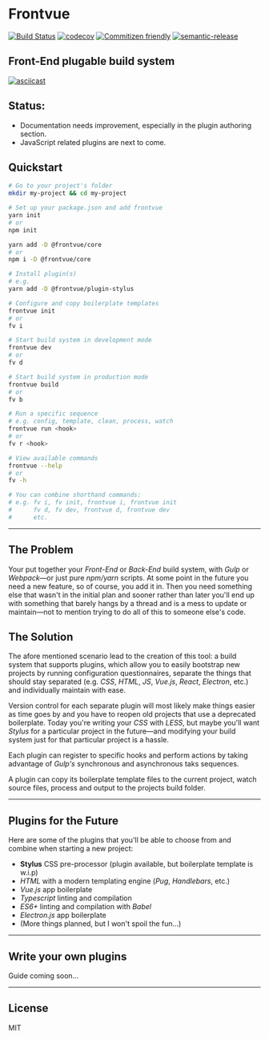 # Frontvue

[![Build Status](https://travis-ci.org/0vidiu/frontvue.svg?branch=master)](https://travis-ci.org/0vidiu/frontvue) [![codecov](https://codecov.io/gh/0vidiu/frontvue/branch/master/graph/badge.svg)](https://codecov.io/gh/0vidiu/frontvue) [![Commitizen friendly](https://img.shields.io/badge/commitizen-friendly-brightgreen.svg)](http://commitizen.github.io/cz-cli/) [![semantic-release](https://img.shields.io/badge/%20%20%F0%9F%93%A6%F0%9F%9A%80-semantic--release-e10079.svg)](https://github.com/semantic-release/semantic-release)

## Front-End plugable build system

[![asciicast](https://asciinema.org/a/7zQAsEdcbd5XmQgaGX8Xolh9q.png)](https://asciinema.org/a/7zQAsEdcbd5XmQgaGX8Xolh9q)

## Status:
- Documentation needs improvement, especially in the plugin authoring section.
- JavaScript related plugins are next to come.

## Quickstart
```bash
# Go to your project's folder
mkdir my-project && cd my-project

# Set up your package.json and add frontvue
yarn init
# or
npm init

yarn add -D @frontvue/core
# or
npm i -D @frontvue/core

# Install plugin(s)
# e.g.
yarn add -D @frontvue/plugin-stylus

# Configure and copy boilerplate templates
frontvue init
# or
fv i

# Start build system in development mode
frontvue dev
# or
fv d

# Start build system in production mode
frontvue build
# or
fv b

# Run a specific sequence
# e.g. config, template, clean, process, watch
frontvue run <hook>
# or
fv r <hook>

# View available commands
frontvue --help
# or
fv -h

# You can combine shorthand commands:
# e.g. fv i, fv init, frontvue i, frontvue init
#      fv d, fv dev, frontvue d, frontvue dev
#      etc.
```

---

## The Problem
Your put together your _Front-End_ or _Back-End_ build system, with _Gulp_ or _Webpack_—or just pure _npm/yarn_ scripts. At some point in the future you need a new feature, so of course, you add it in. Then you need something else that wasn't in the initial plan and sooner rather than later you'll end up with something that barely hangs by a thread and is a mess to update or maintain—not to mention trying to do all of this to someone else's code.

## The Solution
The afore mentioned scenario lead to the creation of this tool: a build system that supports plugins, which allow you to easily bootstrap new projects by running configuration questionnaires, separate the things that should stay separated (e.g. _CSS_, _HTML_, _JS_, _Vue.js_, _React_, _Electron_, etc.) and individually maintain with ease.

Version control for each separate plugin will most likely make things easier as time goes by and you have to reopen old projects that use a deprecated boilerplate. Today you're writing your _CSS_ with _LESS_, but maybe you'll want _Stylus_ for a particular project in the future—and modifying your build system just for that particular project is a hassle.

Each plugin can register to specific hooks and perform actions by taking advantage of _Gulp's_ synchronous and asynchronous taks sequences.

A plugin can copy its boilerplate template files to the current project, watch source files, process and output to the projects build folder.

---

## Plugins for the Future
Here are some of the plugins that you'll be able to choose from and combine when starting a new project:
* __Stylus__ CSS pre-processor (plugin available, but boilerplate template is w.i.p)
* _HTML_ with a modern templating engine (_Pug_, _Handlebars_, etc.)
* _Vue.js_ app boilerplate
* _Typescript_ linting and compilation
* _ES6+_ linting and compilation with _Babel_
* _Electron.js_ app boilerplate
* (More things planned, but I won't spoil the fun...)

---

## Write your own plugins
Guide coming soon...

---

## License
MIT
